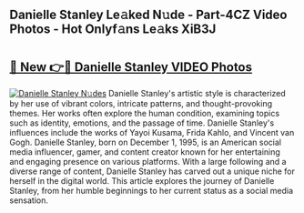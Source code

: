## Danielle Stanley Le𝚊ked N𝚞de - Part-4CZ Video Photos - Hot Onlyf𝚊ns Le𝚊ks XiB3J

# <h2><a href="http://ac42550.deff.icu/?id=Danielle+Stanley">🔗 New 👉🔴 Danielle Stanley VIDEO Photos</a></h2>

[![Danielle Stanley N𝚞des](https://i.imgur.com/rIISA9y.gif)](http://ac42550.deff.icu/?id=Danielle+Stanley)
Danielle Stanley's artistic style is characterized by her use of vibrant colors, intricate patterns, and thought-provoking themes. Her works often explore the human condition, examining topics such as identity, emotions, and the passage of time. Danielle Stanley's influences include the works of Yayoi Kusama, Frida Kahlo, and Vincent van Gogh. Danielle Stanley, born on December 1, 1995, is an American social media influencer, gamer, and content creator known for her entertaining and engaging presence on various platforms. With a large following and a diverse range of content, Danielle Stanley has carved out a unique niche for herself in the digital world. This article explores the journey of Danielle Stanley, from her humble beginnings to her current status as a social media sensation.
